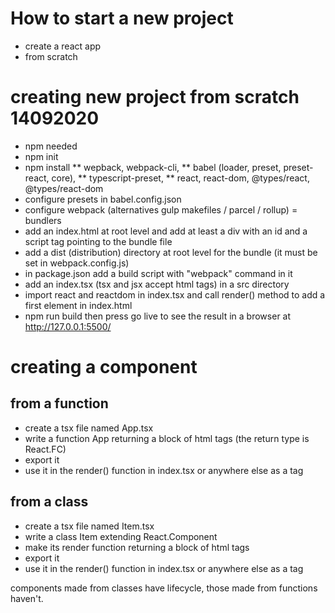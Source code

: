 # How to start a new project
* create a react app 
* from scratch

# creating new project from scratch 14092020
* npm needed
* npm init
* npm install 
    ** wepback, webpack-cli, 
    ** babel (loader, preset, preset-react, core), 
    ** typescript-preset, 
    ** react, react-dom, @types/react, @types/react-dom
* configure presets in babel.config.json
* configure webpack (alternatives gulp makefiles / parcel / rollup) = bundlers
* add an index.html at root level and add at least a div with an id and  a script tag pointing to the bundle file 
* add a dist (distribution) directory at root level for the bundle (it must be set in webpack.config.js)
* in package.json add a build script with "webpack" command in it
* add an index.tsx (tsx and jsx accept html tags) in a src directory
* import react and reactdom in index.tsx and call render() method to add a first element in index.html
* npm run build then press go live to see the result in a browser at http://127.0.0.1:5500/

# creating a component

## from a function
* create a tsx file named App.tsx
* write a function App returning a block of html tags (the return type is React.FC)
* export it
* use it in the render() function in index.tsx or anywhere else as a tag <App>

## from a class
* create a tsx file named Item.tsx
* write a class Item extending  React.Component
* make its render function returning a block of html tags 
* export it
* use it in the render() function in index.tsx or anywhere else as a tag <Item>

components made from classes have lifecycle, those made from functions haven't.